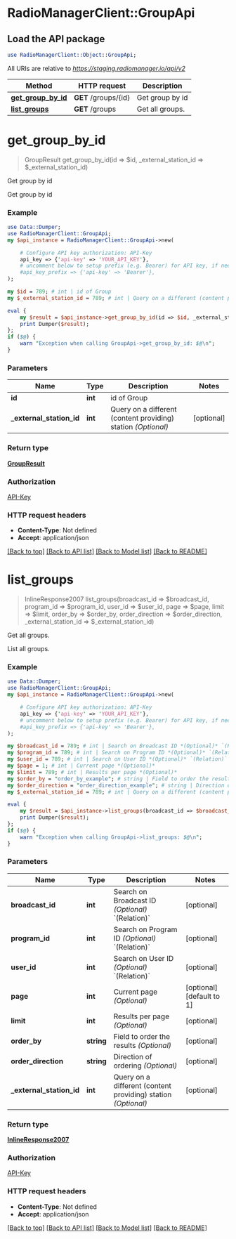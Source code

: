 # RadioManagerClient::GroupApi

## Load the API package
```perl
use RadioManagerClient::Object::GroupApi;
```

All URIs are relative to *https://staging.radiomanager.io/api/v2*

Method | HTTP request | Description
------------- | ------------- | -------------
[**get_group_by_id**](GroupApi.md#get_group_by_id) | **GET** /groups/{id} | Get group by id
[**list_groups**](GroupApi.md#list_groups) | **GET** /groups | Get all groups.


# **get_group_by_id**
> GroupResult get_group_by_id(id => $id, _external_station_id => $_external_station_id)

Get group by id

Get group by id

### Example
```perl
use Data::Dumper;
use RadioManagerClient::GroupApi;
my $api_instance = RadioManagerClient::GroupApi->new(

    # Configure API key authorization: API-Key
    api_key => {'api-key' => 'YOUR_API_KEY'},
    # uncomment below to setup prefix (e.g. Bearer) for API key, if needed
    #api_key_prefix => {'api-key' => 'Bearer'},
);

my $id = 789; # int | id of Group
my $_external_station_id = 789; # int | Query on a different (content providing) station *(Optional)*

eval {
    my $result = $api_instance->get_group_by_id(id => $id, _external_station_id => $_external_station_id);
    print Dumper($result);
};
if ($@) {
    warn "Exception when calling GroupApi->get_group_by_id: $@\n";
}
```

### Parameters

Name | Type | Description  | Notes
------------- | ------------- | ------------- | -------------
 **id** | **int**| id of Group | 
 **_external_station_id** | **int**| Query on a different (content providing) station *(Optional)* | [optional] 

### Return type

[**GroupResult**](GroupResult.md)

### Authorization

[API-Key](../README.md#API-Key)

### HTTP request headers

 - **Content-Type**: Not defined
 - **Accept**: application/json

[[Back to top]](#) [[Back to API list]](../README.md#documentation-for-api-endpoints) [[Back to Model list]](../README.md#documentation-for-models) [[Back to README]](../README.md)

# **list_groups**
> InlineResponse2007 list_groups(broadcast_id => $broadcast_id, program_id => $program_id, user_id => $user_id, page => $page, limit => $limit, order_by => $order_by, order_direction => $order_direction, _external_station_id => $_external_station_id)

Get all groups.

List all groups.

### Example
```perl
use Data::Dumper;
use RadioManagerClient::GroupApi;
my $api_instance = RadioManagerClient::GroupApi->new(

    # Configure API key authorization: API-Key
    api_key => {'api-key' => 'YOUR_API_KEY'},
    # uncomment below to setup prefix (e.g. Bearer) for API key, if needed
    #api_key_prefix => {'api-key' => 'Bearer'},
);

my $broadcast_id = 789; # int | Search on Broadcast ID *(Optional)* `(Relation)`
my $program_id = 789; # int | Search on Program ID *(Optional)* `(Relation)`
my $user_id = 789; # int | Search on User ID *(Optional)* `(Relation)`
my $page = 1; # int | Current page *(Optional)*
my $limit = 789; # int | Results per page *(Optional)*
my $order_by = "order_by_example"; # string | Field to order the results *(Optional)*
my $order_direction = "order_direction_example"; # string | Direction of ordering *(Optional)*
my $_external_station_id = 789; # int | Query on a different (content providing) station *(Optional)*

eval {
    my $result = $api_instance->list_groups(broadcast_id => $broadcast_id, program_id => $program_id, user_id => $user_id, page => $page, limit => $limit, order_by => $order_by, order_direction => $order_direction, _external_station_id => $_external_station_id);
    print Dumper($result);
};
if ($@) {
    warn "Exception when calling GroupApi->list_groups: $@\n";
}
```

### Parameters

Name | Type | Description  | Notes
------------- | ------------- | ------------- | -------------
 **broadcast_id** | **int**| Search on Broadcast ID *(Optional)* &#x60;(Relation)&#x60; | [optional] 
 **program_id** | **int**| Search on Program ID *(Optional)* &#x60;(Relation)&#x60; | [optional] 
 **user_id** | **int**| Search on User ID *(Optional)* &#x60;(Relation)&#x60; | [optional] 
 **page** | **int**| Current page *(Optional)* | [optional] [default to 1]
 **limit** | **int**| Results per page *(Optional)* | [optional] 
 **order_by** | **string**| Field to order the results *(Optional)* | [optional] 
 **order_direction** | **string**| Direction of ordering *(Optional)* | [optional] 
 **_external_station_id** | **int**| Query on a different (content providing) station *(Optional)* | [optional] 

### Return type

[**InlineResponse2007**](InlineResponse2007.md)

### Authorization

[API-Key](../README.md#API-Key)

### HTTP request headers

 - **Content-Type**: Not defined
 - **Accept**: application/json

[[Back to top]](#) [[Back to API list]](../README.md#documentation-for-api-endpoints) [[Back to Model list]](../README.md#documentation-for-models) [[Back to README]](../README.md)

